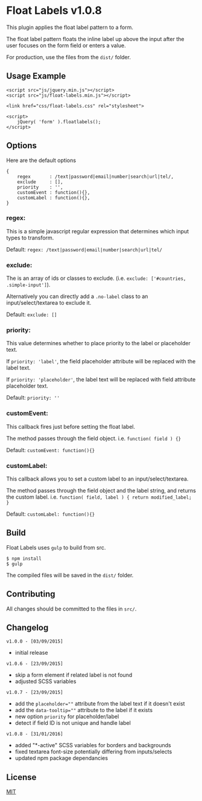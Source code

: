 # Float Labels v1.0.8

This plugin applies the float label pattern to a form.

The float label pattern floats the inline label up above the input after the user focuses on the form field or enters a value.

For production, use the files from the `dist/` folder.

## Usage Example

```
<script src="js/jquery.min.js"></script>
<script src="js/float-labels.min.js"></script>

<link href="css/float-labels.css" rel="stylesheet">

<script>
	jQuery( 'form' ).floatlabels();
</script>
```

## Options

Here are the default options

```
{
    regex       : /text|password|email|number|search|url|tel/,
    exclude     : [],
    priority    : '',
    customEvent : function(){},
    customLabel : function(){},
}
```

### regex:

This is a simple javascript regular expression that determines which input types to transform.

Default: `regex: /text|password|email|number|search|url|tel/`

### exclude:

The is an array of ids or classes to exclude. (i.e. `exclude: ['#countries, .simple-input']`).

Alternatively you can directly add a `.no-label` class to an input/select/textarea to exclude it.

Default: `exclude: []`

### priority:

This value determines whether to place priority to the label or placeholder text.

If `priority: 'label'`, the field placeholder attribute will be replaced with the label text.

If `priority: 'placeholder'`, the label text will be replaced with field attribute placeholder text.

Default: `priority: ''`

### customEvent:

This callback fires just before setting the float label.

The method passes through the field object. i.e. `function( field ) {}`

Default: `customEvent: function(){}`

### customLabel:

This callback allows you to set a custom label to an input/select/textarea.

The method passes through the field object and the label string, and returns the custom label. i.e. `function( field, label ) { return modified_label; }`

Default: `customLabel: function(){}`

## Build

Float Labels uses `gulp` to build from src.

```
$ npm install
$ gulp
```

The compiled files will be saved in the `dist/` folder.

## Contributing

All changes should be committed to the files in `src/`.

## Changelog

`v1.0.0 - [03/09/2015]`

- initial release

`v1.0.6 - [23/09/2015]`

- skip a form element if related label is not found
- adjusted SCSS variables

`v1.0.7 - [23/09/2015]`

- add the `placeholder=""` attribute from the label text if it doesn't exist
- add the `data-tooltip=""` attribute to the label if it exists
- new option `priority` for placeholder/label
- detect if field ID is not unique and handle label

`v1.0.8 - [31/01/2016]`

- added "*-active" SCSS variables for borders and backgrounds
- fixed textarea font-size potentially differing from inputs/selects
- updated npm package dependancies

## License

[MIT](/LICENSE)
